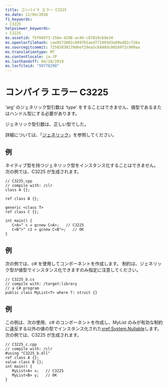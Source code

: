 ```yaml
---
title: コンパイラ エラー C3225
ms.date: 11/04/2016
f1_keywords:
- C3225
helpviewer_keywords:
- C3225
ms.assetid: f5f66973-256e-4298-ac46-c87819cbde34
ms.openlocfilehash: cae0572002c849fb5aed771993d3a89ed82c726a
ms.sourcegitcommit: 72583d30170d6ef29ea5c6848dc00169f2c909aa
ms.translationtype: MT
ms.contentlocale: ja-JP
ms.lasthandoff: 04/18/2019
ms.locfileid: "59778290"
---
```

# <a name="compiler-error-c3225"></a>コンパイラ エラー C3225

'arg' のジェネリック型引数は 'type' をすることはできません、値型であるまたはハンドル型にする必要があります。

ジェネリック型引数は、正しい型でした。

詳細については、「[ジェネリック](../../extensions/generics-cpp-component-extensions.md)」を参照してください。

## <a name="example"></a>例

ネイティブ型を持つジェネリック型をインスタンス化することはできません。 次の例では、C3225 が生成されます。

```
// C3225.cpp
// compile with: /clr
class A {};

ref class B {};

generic <class T>
ref class C {};

int main() {
   C<A>^ c = gcnew C<A>;   // C3225
   C<B^>^ c2 = gcnew C<B^>;   // OK
}
```

## <a name="example"></a>例

次の例では、c# を使用してコンポーネントを作成します。 制約は、ジェネリック型が値型でインスタンス化できますのみ指定に注意してください。

```
// C3225_b.cs
// compile with: /target:library
// a C# program
public class MyList<T> where T: struct {}
```

## <a name="example"></a>例

この例は、次の使用、c# のコンポーネントを作成し、MyList のみが有効な制約に違反する以外の値の型でインスタンス化された<xref:System.Nullable>します。 次の例では、C3225 が生成されます。

```
// C3225_c.cpp
// compile with: /clr
#using "C3225_b.dll"
ref class A {};
value class B {};
int main() {
   MyList<A> x;   // C3225
   MyList<B> y;   // OK
}
```